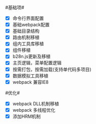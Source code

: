 #基础项#
- [x] 命令行界面配置
- [x] 基础webpack配置  
- [x] 基础目录结构
- [x] 路由机制移植
- [x] 组内工具库移植
- [x] 组件移植
- [x] b28n.js更新及移植
- [x] 主页逻辑，菜单配置逻辑
- [x] 按需打包，按需加载(支持单代码多项目)
- [x] 数据模拟工具移植
- [x] webpack 兼容IE8

#优化#
- [x] webpack DLL机制移植
- [x] webpack 多线程优化
- [x] 添加HRM机制 